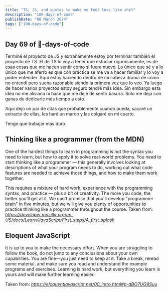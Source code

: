 ```yaml
---
title: "TS, JS, and quotes to make me feel less like shit"
description: "100-days-of-code"
publishDate: "08 March 2024"
tags: ["100-days-of-code"]
---
```


## Day 69 of 💯-days-of-code

Terminé el proyecto de JS y extrañamente estoy por terminar también el proyecto de TS.
El de TS lo voy a tener que estudiar rigurosamente, es de esas cosas que me hacen sentir como si fuera nuevo.
Lo único que sé y a lo único que me aferro es que con práctica se me va a hacer familiar y lo voy a poder entender.
Aquí estoy haciendo dentro de mi cabeza drama de cómo no entendí pero suena razonable siendo la primera vez
que lo veo. Ya luego de hacer varios proyectos estoy seguro tendré más idea.
Sin embargo esta idea no me aliviana ni hace que me deje de sentir basura. Solo me deja con ganas de dedicarle más tiempo a esto.

Aquí dejo un par de citas que probablemente cuando pueda, sacaré un extracto de ellas, les haré un marco y las colgaré en mi cuarto.

Tengo que trabajar más duro.

## Thinking like a programmer (from the MDN)

One of the hardest things to learn in programming is not the syntax you need to learn,
but how to apply it to solve real-world problems. You need to start thinking like a programmer
— this generally involves looking at descriptions of what your program needs to do,
working out what code features are needed to achieve those things, and how to make them work together.

This requires a mixture of hard work, experience with the programming syntax,
and practice — plus a bit of creativity. The more you code, the better you'll get at it.
We can't promise that you'll develop "programmer brain" in five minutes, but we will give you plenty of opportunities
to practice thinking like a programmer throughout the course.
Taken from: _https://developer.mozilla.org/en-US/docs/Learn/JavaScript/First_steps/A_first_splash_

## Eloquent JavaScript

It is up to you to make the necessary effort. When you are struggling to follow the book,
do not jump to any conclusions about your own capabilities. You are fine—you just need to keep at it.
Take a break, reread some material, and make sure you read and understand the example programs and exercises.
Learning is hard work, but everything you learn is yours and will make further learning easier.

Taken from: _https://eloquentjavascript.net/00_intro.html#p-dBO7UG9Suu_
